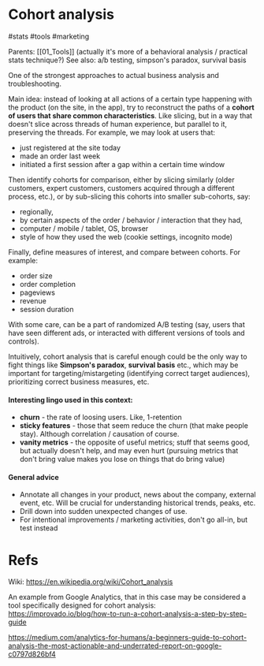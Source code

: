 # Cohort analysis

#stats #tools #marketing

Parents: [[01_Tools]] (actually it's more of a behavioral analysis / practical stats technique?)
See also: a/b testing, simpson's paradox, survival basis


One of the strongest approaches to actual business analysis and troubleshooting.

Main idea: instead of looking at all actions of a certain type happening with the product (on the site, in the app), try to reconstruct the paths of a **cohort of users that share common characteristics**. Like slicing, but in a way that doesn't slice across threads of human experience, but parallel to it, preserving the threads. For example, we may look at users that:
* just registered at the site today
* made an order last week
* initiated a first session after a gap within a certain time window

Then identify cohorts for comparison, either by slicing similarly (older customers, expert customers, customers acquired through a different process, etc.), or by sub-slicing this cohorts into smaller sub-cohorts, say:
* regionally, 
* by certain aspects of the order / behavior / interaction that they had, 
* computer /  mobile / tablet, OS, browser
* style of how they used the web (cookie settings, incognito mode) 

Finally, define measures of interest, and compare between cohorts. For example:
* order size
* order completion
* pageviews
* revenue
* session duration

With some care, can be a part of randomized A/B testing (say, users that have seen different ads, or interacted with different versions of tools and controls).

Intuitively, cohort analysis that is careful enough could be the only way to fight things like **Simpson's paradox**, **survival basis** etc., which may be important for targeting/mistargeting (identifying correct target audiences), prioritizing correct business measures, etc.

#### Interesting lingo used in this context:
* **churn** - the rate of loosing users. Like, 1-retention
* **sticky features** - those that seem reduce the churn (that make people stay). Although correlation / causation of course.
* **vanity metrics** - the opposite of useful metrics; stuff that seems good, but actually doesn't help, and may even hurt (pursuing metrics that don't bring value makes you lose on things that do bring value)

#### General advice
* Annotate all changes in your product, news about the company, external event, etc. Will be crucial for understanding historical trends, peaks, etc.
* Drill down into sudden unexpected changes of use.
* For intentional improvements / marketing activities, don't go all-in, but test instead

# Refs

Wiki: https://en.wikipedia.org/wiki/Cohort_analysis

An example from Google Analytics, that in this case may be considered a tool specifically designed for cohort analysis: https://improvado.io/blog/how-to-run-a-cohort-analysis-a-step-by-step-guide

https://medium.com/analytics-for-humans/a-beginners-guide-to-cohort-analysis-the-most-actionable-and-underrated-report-on-google-c0797d826bf4
